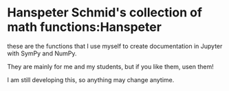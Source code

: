 # Hanspeter Schmid's collection of math functions:Hanspeter

these are the functions  that I use myself to create documentation in Jupyter
with SymPy and NumPy.

They are mainly for me and my students, but if you like them, usen them!

I am still developing this, so anything may change anytime.